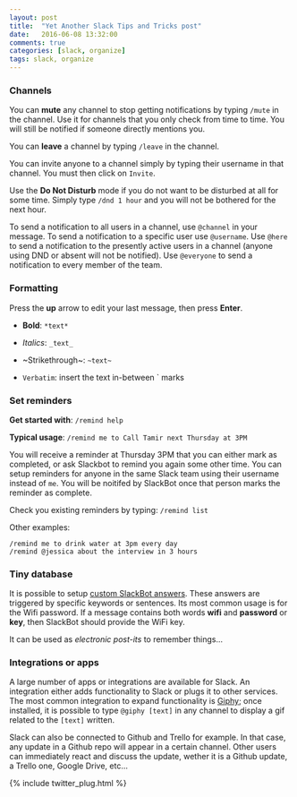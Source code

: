 ```yaml
---
layout: post
title:  "Yet Another Slack Tips and Tricks post"
date:   2016-06-08 13:32:00
comments: true
categories: [slack, organize]
tags: slack, organize
---
```


### Channels

You can **mute** any channel to stop getting notifications by typing `/mute` in the channel. Use it for channels that you only check from time to time. You will still be notified if someone directly mentions you. 

You can **leave** a channel by typing `/leave` in the channel.

You can invite anyone to a channel simply by typing their username in that channel. You must then click on `Invite`.

Use the **Do Not Disturb** mode if you do not want to be disturbed at all for some time. Simply type `/dnd 1 hour` and you will not be bothered for the next hour.

To send a notification to all users in a channel, use `@channel` in your message. To send a notification to a specific user use `@username`. Use `@here` to send a notification to the presently active users in a channel (anyone using DND or absent will not be notified). Use `@everyone` to send a notification to every member of the team.

### Formatting

Press the **up** arrow to edit your last message, then press **Enter**.

* **Bold**: `*text*`

* _Italics_: `_text_`

* ~Strikethrough~: `~text~` 

* `Verbatim`: insert the text in-between ` marks



### Set reminders

**Get started with**: `/remind help`

**Typical usage**: `/remind me to Call Tamir next Thursday at 3PM`

You will receive a reminder at Thursday 3PM that you can either mark as completed, or ask Slackbot to remind you again some other time. You can setup reminders for anyone in the same Slack team using their username instead of `me`. You will be noitifed by SlackBot once that person marks the reminder as complete.

Check you existing reminders by typing: `/remind list`

Other examples:

```
/remind me to drink water at 3pm every day
/remind @jessica about the interview in 3 hours
```



### Tiny database

It is possible to setup [custom SlackBot answers](https://get.slack.help/hc/en-us/articles/202026038). These answers are triggered by specific keywords or sentences.
Its most common usage is for the Wifi password. If a message contains both words **wifi** and **password** or **key**, then SlackBot should provide the WiFi key.

It can be used as _electronic post-its_ to remember things...


### Integrations or apps

A large number of apps or integrations are available for Slack. An integration either adds functionality to Slack or plugs it to other services.
The most common integration to expand functionality is [Giphy](http://giphy.com/posts/slack-adds-giphy-to-every-chatroom-wut); once installed, it is possible to type `@giphy [text]` in any channel to display a gif related to the `[text]` written. 

Slack can also be connected to Github and Trello for example. In that case, any update in a Github repo will appear in a certain channel. Other users can immediately react and discuss the update, wether it is a Github update, a Trello one, Google Drive, etc...



{% include twitter_plug.html %}

